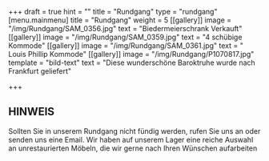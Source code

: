 +++
draft = true
hint = ""
title = "Rundgang"
type = "rundgang"
[menu.mainmenu]
title = "Rundgang"
weight = 5
[[gallery]]
image = "/img/Rundgang/SAM_0356.jpg"
text = "Biedermeierschrank  Verkauft"
[[gallery]]
image = "/img/Rundgang/SAM_0359.jpg"
text = "4 schübige Kommode"
[[gallery]]
image = "/img/Rundgang/SAM_0361.jpg"
text = " Louis Phillip Kommode"
[[gallery]]
image = "/img/Rundgang/P1070817.jpg"
template = "bild-text"
text = "Diese wunderschöne Baroktruhe wurde nach Frankfurt geliefert"

+++
## HINWEIS

Sollten Sie in unserem Rundgang nicht fündig werden, rufen Sie uns an oder senden uns eine Email. Wir haben auf unserem Lager eine reiche Auswahl an unrestaurierten Möbeln, die wir gerne nach Ihren Wünschen aufarbeiten